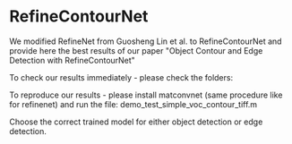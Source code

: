 # RefineContourNet

We modified RefineNet from Guosheng Lin et al. to RefineContourNet and provide here the best results of our paper 
"Object Contour and Edge Detection with RefineContourNet"

To check our results immediately - please check the folders:

To reproduce our results - please install matconvnet (same procedure like for refinenet) and run the file:
demo_test_simple_voc_contour_tiff.m

Choose the correct trained model for either object detection or edge detection.  
